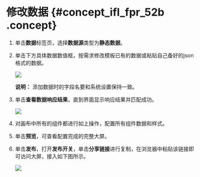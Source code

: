 # 修改数据 {#concept_ifl_fpr_52b .concept}

1.  单击**数据**标签页，选择**数据源**类型为**静态数据**。
2.  单击下方具体数据数值框，按需求修改模板已有的数据或粘贴自己备好的json格式的数据。

    ![](http://static-aliyun-doc.oss-cn-hangzhou.aliyuncs.com/assets/img/17658/154157532910323_zh-CN.png)

    **说明：** 添加数据时的字段名要和系统设置保持一致。

3.  单击**查看数据响应结果**，直到界面显示响应结果并匹配成功。

    ![](http://static-aliyun-doc.oss-cn-hangzhou.aliyuncs.com/assets/img/17658/154157533010324_zh-CN.png)

4.  对画布中所有的组件都进行如上操作，配置所有组件数据和样式。
5.  单击**预览**，可查看配置完成的完整大屏。
6.  单击**发布**，打开**发布开关**，单击**分享链接**进行复制，在浏览器中粘贴该链接即可访问大屏，接入如下图所示。

    ![](http://static-aliyun-doc.oss-cn-hangzhou.aliyuncs.com/assets/img/17658/154157533010325_zh-CN.png)


